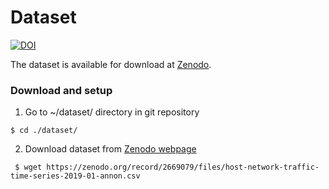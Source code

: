 # Dataset

 [![DOI](https://zenodo.org/badge/DOI/10.5281/zenodo.2669079.svg)](https://doi.org/10.5281/zenodo.2669079)

The dataset is available for download at [Zenodo](https://zenodo.org/).

### Download and setup

1) Go to ~/dataset/ directory in git repository
```
$ cd ./dataset/
```

2) Download dataset from [Zenodo webpage](https://zenodo.org/record/2669079)
```
 $ wget https://zenodo.org/record/2669079/files/host-network-traffic-time-series-2019-01-annon.csv
```

